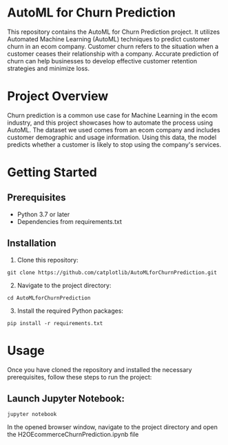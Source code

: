 # AutoML for Churn Prediction
This repository contains the AutoML for Churn Prediction project. It utilizes Automated Machine Learning (AutoML) techniques to predict customer churn in an ecom company. Customer churn refers to the situation when a customer ceases their relationship with a company. Accurate prediction of churn can help businesses to develop effective customer retention strategies and minimize loss.

# Project Overview
Churn prediction is a common use case for Machine Learning in the ecom industry, and this project showcases how to automate the process using AutoML. The dataset we used comes from an ecom company and includes customer demographic and usage information. Using this data, the model predicts whether a customer is likely to stop using the company's services.

# Getting Started
## Prerequisites
- Python 3.7 or later
- Dependencies from requirements.txt

## Installation
1. Clone this repository:

```
git clone https://github.com/catplotlib/AutoMLforChurnPrediction.git
```

2. Navigate to the project directory:
```
cd AutoMLforChurnPrediction
```

3. Install the required Python packages:
```
pip install -r requirements.txt
```

# Usage
Once you have cloned the repository and installed the necessary prerequisites, follow these steps to run the project:

## Launch Jupyter Notebook:
```
jupyter notebook
```
In the opened browser window, navigate to the project directory and open the H2OEcommerceChurnPrediction.ipynb file 

